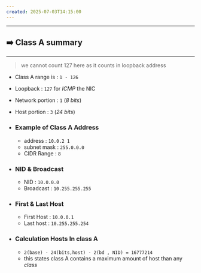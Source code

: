 ```yaml
---
created: 2025-07-03T14:15:00
---
```

---


## ➡️ Class A summary
---
> we cannot count 127 here as it counts in loopback address

* Class A range is : `1 - 126`
* Loopback : `127` for *ICMP* the NIC
* Network portion : `1` (*8 bits*)
* Host portion : `3` (*24 bits*)

* ### Example of Class A Address
	* address : `10.0.2 1`
	* subnet mask : `255.0.0.0`
	* CIDR Range : `8`

* ### NID & Broadcast
	* NID : `10.0.0.0`
	* Broadcast : `10.255.255.255`

* ### First & Last Host
	* First Host : `10.0.0.1`
	* Last host : `10.255.255.254`
	
* ### Calculation Hosts In class A
	* `2(base) - 24(bits,host) - 2(bd , NID) = 16777214`
	* this states class A contains a maximum amount of host than any *class*
